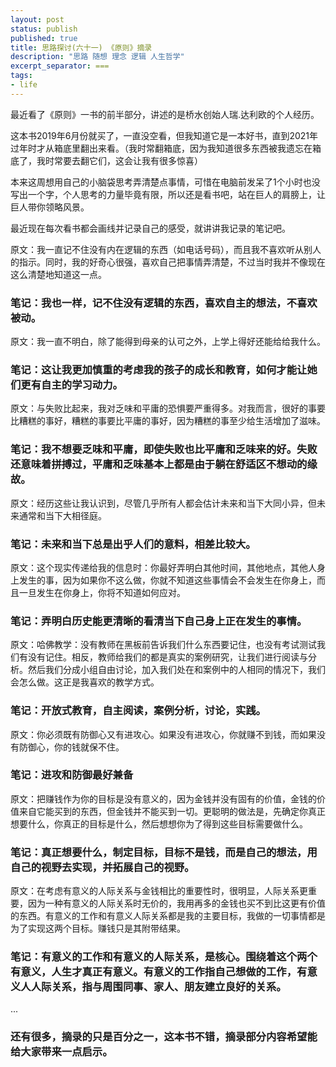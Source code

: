 ```yaml
---
layout: post
status: publish
published: true
title: 思路探讨(六十一) 《原则》摘录
description: "思路 随想 理念 逻辑 人生哲学"
excerpt_separator: ===
tags:
- life
---
```



最近看了《原则》一书的前半部分，讲述的是桥水创始人瑞.达利欧的个人经历。

这本书2019年6月份就买了，一直没空看，但我知道它是一本好书，直到2021年过年时才从箱底里翻出来看。（我时常翻箱底，因为我知道很多东西被我遗忘在箱底了，我时常要去翻它们，这会让我有很多惊喜）

本来这周想用自己的小脑袋思考弄清楚点事情，可惜在电脑前发呆了1个小时也没写出一个字，个人思考的力量毕竟有限，所以还是看书吧，站在巨人的肩膀上，让巨人带你领略风景。

最近现在每次看书都会画线并记录自己的感受，就讲讲我记录的笔记吧。

原文：我一直记不住没有内在逻辑的东西（如电话号码），而且我不喜欢听从别人的指示。同时，我的好奇心很强，喜欢自己把事情弄清楚，不过当时我并不像现在这么清楚地知道这一点。

### 笔记：我也一样，记不住没有逻辑的东西，喜欢自主的想法，不喜欢被动。

原文：我一直不明白，除了能得到母亲的认可之外，上学上得好还能给给我什么。

### 笔记：这让我更加慎重的考虑我的孩子的成长和教育，如何才能让她们更有自主的学习动力。

原文：与失败比起来，我对乏味和平庸的恐惧要严重得多。对我而言，很好的事要比糟糕的事好，糟糕的事要比平庸的事好，因为糟糕的事至少给生活增加了滋味。

### 笔记：我不想要乏味和平庸，即使失败也比平庸和乏味来的好。失败还意味着拼搏过，平庸和乏味基本上都是由于躺在舒适区不想动的缘故。

原文：经历这些让我认识到，尽管几乎所有人都会估计未来和当下大同小异，但未来通常和当下大相径庭。

### 笔记：未来和当下总是出乎人们的意料，相差比较大。

原文：这个现实传递给我的信息时：你最好弄明白其他时间，其他地点，其他人身上发生的事，因为如果你不这么做，你就不知道这些事情会不会发生在你身上，而且一旦发生在你身上，你将不知道如何应对。

### 笔记：弄明白历史能更清晰的看清当下自己身上正在发生的事情。

原文：哈佛教学：没有教师在黑板前告诉我们什么东西要记住，也没有考试测试我们有没有记住。相反，教师给我们的都是真实的案例研究，让我们进行阅读与分析。然后我们分成小组自由讨论，加入我们处在和案例中的人相同的情况下，我们会怎么做。这正是我喜欢的教学方式。

### 笔记：开放式教育，自主阅读，案例分析，讨论，实践。

原文：你必须既有防御心又有进攻心。如果没有进攻心，你就赚不到钱，而如果没有防御心，你的钱就保不住。

### 笔记：进攻和防御最好兼备

原文：把赚钱作为你的目标是没有意义的，因为金钱并没有固有的价值，金钱的价值来自它能买到的东西，但金钱并不能买到一切。更聪明的做法是，先确定你真正想要什么，你真正的目标是什么，然后想想你为了得到这些目标需要做什么。

### 笔记：真正想要什么，制定目标，目标不是钱，而是自己的想法，用自己的视野去实现，并拓展自己的视野。

原文：在考虑有意义的人际关系与金钱相比的重要性时，很明显，人际关系更重要，因为一种有意义的人际关系时无价的，我用再多的金钱也买不到比这更有价值的东西。有意义的工作和有意义人际关系都是我的主要目标，我做的一切事情都是为了实现这两个目标。赚钱只是其附带结果。

### 笔记：有意义的工作和有意义的人际关系，是核心。围绕着这个两个有意义，人生才真正有意义。有意义的工作指自己想做的工作，有意义人人际关系，指与周围同事、家人、朋友建立良好的关系。

...

### 还有很多，摘录的只是百分之一，这本书不错，摘录部分内容希望能给大家带来一点启示。


